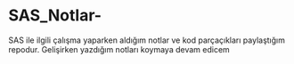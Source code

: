# SAS_Notlar-
SAS ile ilgili çalışma yaparken aldığım notlar ve kod parçaçıkları paylaştığım repodur. Gelişirken yazdığım notları koymaya devam edicem
